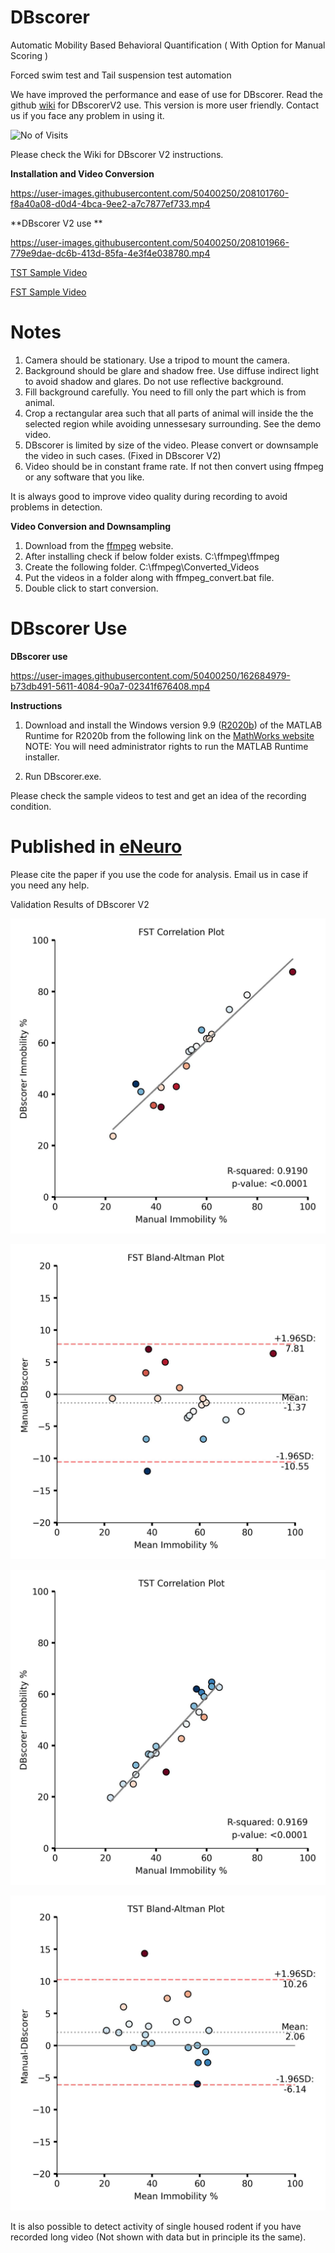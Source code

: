 # DBscorer

Automatic Mobility Based Behavioral Quantification ( With Option for Manual Scoring )

Forced swim test and Tail suspension test automation

We have improved the performance and ease of use for DBscorer. Read the github [wiki](https://github.com/swanandlab/DBscorer/wiki) for DBscorerV2 use. This version is more user friendly. Contact us if you face any problem in using it. 


![No of Visits](https://visitor-badge.laobi.icu/badge?page_id=swanandlab/DBscorer)


Please check the Wiki for DBscorer V2 instructions.

**Installation and Video Conversion**

https://user-images.githubusercontent.com/50400250/208101760-f8a40a08-d0d4-4bca-9ee2-a7c7877ef733.mp4

**DBscorer V2 use **

https://user-images.githubusercontent.com/50400250/208101966-779e9dae-dc6b-413d-85fa-4e3f4e038780.mp4


[TST Sample Video](https://github.com/swanandlab/DBscorer/blob/main/TST%20Sample%20Video.mp4)

[FST Sample Video](https://github.com/swanandlab/DBscorer/blob/main/FST%20SAMPLE%20VIDEO.mp4)


# Notes
1. Camera should be stationary. Use a tripod to mount the camera.
2. Background should be glare and shadow free. Use diffuse indirect light to avoid shadow and glares. Do not use reflective background.
3. Fill background carefully. You need to fill only the part which is from animal.
4. Crop a rectangular area such that all parts of animal will inside the the selected region while avoiding unnessesary surrounding. See the demo video.
5. DBscorer is limited by size of the video. Please convert or downsample the video in such cases. (Fixed in DBscorer V2) 
6. Video should be in constant frame rate. If not then convert using ffmpeg or any software that you like.

It is always good to improve video quality during recording to avoid problems in detection.

**Video Conversion and Downsampling**

1. Download from the [ffmpeg](http://ffmpeg.org/) website.
2. After installing check if below folder exists.
C:\ffmpeg\ffmpeg
3. Create the following folder.
C:\ffmpeg\Converted_Videos
4. Put the videos in a folder along with ffmpeg_convert.bat file.
5. Double click to start conversion.

# DBscorer Use
**DBscorer use**

https://user-images.githubusercontent.com/50400250/162684979-b73db491-5611-4084-90a7-02341f676408.mp4

**Instructions**

1. Download and install the Windows version 9.9 ([R2020b](https://ssd.mathworks.com/supportfiles/downloads/R2020b/Release/5/deployment_files/installer/complete/win64/MATLAB_Runtime_R2020b_Update_5_win64.zip)) of the MATLAB Runtime for R2020b  from the following link on the [MathWorks website](https://www.mathworks.com/products/compiler/mcr/index.html)
NOTE: You will need administrator rights to run the MATLAB Runtime installer. 

2. Run DBscorer.exe.

Please check the sample videos to test and get an idea of the recording condition.

# Published in [eNeuro](https://doi.org/10.1523/ENEURO.0305-21.2021)
Please cite the paper if you use the code for analysis.
Email us in case if you need any help.

Validation Results of DBscorer V2


![alt text](https://github.com/swanandlab/DBscorer/blob/main/FST%20Correlation%20Plot.jpg?raw=true)

![alt text](https://github.com/swanandlab/DBscorer/blob/main/FST%20BA%20Plot.jpg?raw=true)

![alt text](https://github.com/swanandlab/DBscorer/blob/main/TST%20Correlation%20Plot.jpg?raw=true)

![alt text](https://github.com/swanandlab/DBscorer/blob/main/TST%20BA%20Plot.jpg?raw=true)

It is also possible to detect activity of single housed rodent if you have recorded long video (Not shown with data but in principle its the same). 



